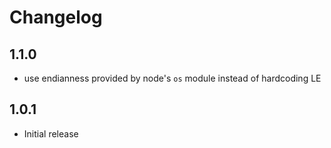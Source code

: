 # Changelog

## 1.1.0

- use endianness provided by node's `os` module instead of hardcoding LE

## 1.0.1

- Initial release